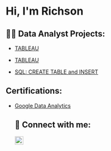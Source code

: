 <h1>Hi, I'm Richson 

<h2>👨‍💻   Data Analyst Projects:</h2>

- [TABLEAU](https://public.tableau.com/app/profile/richson.owusu/viz/CanadaCOVID-19Tracker/COVIDTracker?publish=yes)

- [TABLEAU](https://public.tableau.com/app/profile/richson.owusu/viz/videogame_16742294253000/Dashboard1?publish=yes)

- [SQL: CREATE TABLE and INSERT](https://github.com/Richson1/SQL-Code)



<h2> Certifications:</h2>

- [Google Data Analytics](https://www.credly.com/badges/9a85fbe4-ebb5-4e86-a5f3-f2804f6d6f61/linked_in_profile)
  <h2> 🤳 Connect with me:</h2>
  
  [<img align="left" alt="richson-owusu | LinkedIn" width="22px" src="https://cdn.jsdelivr.net/npm/simple-icons@v3/icons/linkedin.svg" />][linkedin]

  
  [linkedin]: https://www.linkedin.com/in/richson-owusu-5a7999230/
<!--
